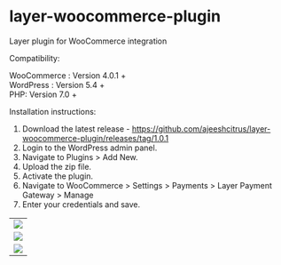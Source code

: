 # layer-woocommerce-plugin
Layer plugin for WooCommerce integration


Compatibility:

WooCommerce : Version 4.0.1 + <br>
WordPress : Version 5.4 + <br>
PHP: Version 7.0 +


Installation instructions:

1. Download the latest release - https://github.com/ajeeshcitrus/layer-woocommerce-plugin/releases/tag/1.0.1
2. Login to the WordPress admin panel.
3. Navigate to Plugins > Add New.
4. Upload the zip file.
5. Activate the plugin.
6. Navigate to WooCommerce > Settings > Payments > Layer Payment Gateway > Manage
7. Enter your credentials and save. 


<table>
  <tr><td><img src="http://13.235.18.65:8003/wp-content/uploads/2020/04/Screenshot-2020-04-09-at-12.30.52-PM.png"</td></tr>
  <tr><td><img src="http://13.235.18.65:8003/wp-content/uploads/2020/04/Screenshot-2020-04-09-at-12.32.00-PM.png"</td></tr>
  <tr><td><img src="http://13.235.18.65:8003/wp-content/uploads/2020/04/Screenshot-2020-04-09-at-12.33.28-PM.png"</td></tr>
</table>


